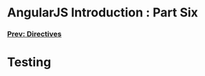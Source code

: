 AngularJS Introduction : Part Six
=================================

### [Prev: Directives](https://github.com/scottoffen/ps-notes/blob/master/angularjs-introduction-05.md) ###

# Testing #
